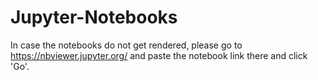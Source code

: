 # Jupyter-Notebooks

In case the notebooks do not get rendered, please go to https://nbviewer.jupyter.org/ and paste the notebook link there and click 'Go'.
